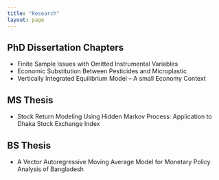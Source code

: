 ```yaml
---
title: "Research"
layout: page
---
```


## PhD Dissertation Chapters
- Finite Sample Issues with Omitted Instrumental Variables
- Economic Substitution Between Pesticides and Microplastic
- Vertically Integrated Equilibrium Model – A small Economy Context

## MS Thesis
 - Stock Return Modeling Using Hidden Markov Process: Application to Dhaka Stock Exchange Index

## BS Thesis
- A Vector Autoregressive Moving Average Model for Monetary Policy Analysis of Bangladesh
